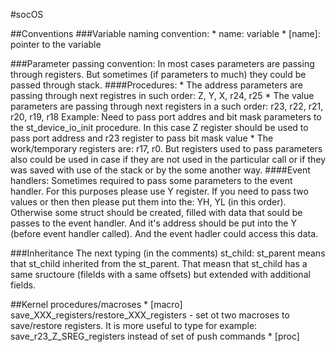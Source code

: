 #socOS

##Conventions
###Variable naming convention:
 	* name:		variable
 	* [name]:	pointer to the variable

###Parameter passing convention:
In most cases parameters are passing through registers. But sometimes (if parameters to much) they could be passed through stack.
####Procedures:
	* The address parameters are passing through next registres in such order: Z, Y, X, r24, r25
	* The value parameters are passing through next registers in a such order: r23, r22, r21, r20, r19, r18
Example:
	Need to pass port addres and bit mask parameters to the st_device_io_init procedure. 
	In this case Z register should be used to pass port address and r23 register to pass bit mask value
	* The work/temporary registers are: r17, r0. But registers used to pass parameters also could be used in case if they are not used in the particular call or if they was saved with use of the stack or by the some another way.
####Event handlers:
Sometimes required to pass some parameters to the event handler. For this purposes please use Y register. If you need to pass two values or then then please put them into the: YH, YL (in this order).
Otherwise some struct should be created, filled with data that sould be passes to the event handler. And it's address should be put into the Y (before event handler called). And the event hadler could access this data.

###Inheritance
The next typing (in the comments) st_child: st_parent means that st_child inherited from the st_parent. That measn that st_child has a same sructoure (filelds with a same offsets) but extended with additional fields.

##Kernel procedures/macroses
	* [macro] save_XXX_registers/restore_XXX_registers	- set ot two macroses to save/restore registers. It is more useful to type for example: save_r23_Z_SREG_registers instead of set of push commands
	* [proc]